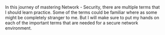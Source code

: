 In this journey of mastering Network - Security, there are multiple terms that I should learn practice. Some of the terms could be familiar where as some might be completely stranger to me. But I will make sure to put my hands on each of the important terms that are needed for a secure network environment.
